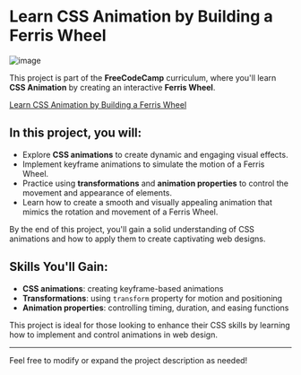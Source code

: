 # Learn CSS Animation by Building a Ferris Wheel

![image](https://github.com/user-attachments/assets/2c111d9e-1c74-4ce9-bc07-c14afd06e645)


This project is part of the **FreeCodeCamp** curriculum, where you'll learn **CSS Animation** by creating an interactive **Ferris Wheel**.

[Learn CSS Animation by Building a Ferris Wheel](https://freecodecamp-responsive-web-design.github.io/learn-css-animation-by-building-a-ferris-wheel/)

## In this project, you will:
- Explore **CSS animations** to create dynamic and engaging visual effects.
- Implement keyframe animations to simulate the motion of a Ferris Wheel.
- Practice using **transformations** and **animation properties** to control the movement and appearance of elements.
- Learn how to create a smooth and visually appealing animation that mimics the rotation and movement of a Ferris Wheel.

By the end of this project, you'll gain a solid understanding of CSS animations and how to apply them to create captivating web designs.

## Skills You'll Gain:
- **CSS animations**: creating keyframe-based animations
- **Transformations**: using `transform` property for motion and positioning
- **Animation properties**: controlling timing, duration, and easing functions

This project is ideal for those looking to enhance their CSS skills by learning how to implement and control animations in web design.

---

Feel free to modify or expand the project description as needed!

